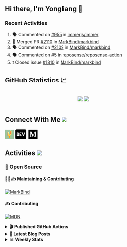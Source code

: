 ## Hi there, I'm Yongliang 👋

### Recent Activities

<!--START_SECTION:activity-->
1. 🗣 Commented on [#955](https://github.com/immerjs/immer/issues/955) in [immerjs/immer](https://github.com/immerjs/immer)
2. 🎉 Merged PR [#2110](https://github.com/MarkBind/markbind/pull/2110) in [MarkBind/markbind](https://github.com/MarkBind/markbind)
3. 🗣 Commented on [#2109](https://github.com/MarkBind/markbind/issues/2109) in [MarkBind/markbind](https://github.com/MarkBind/markbind)
4. 🗣 Commented on [#5](https://github.com/reposense/reposense-action/issues/5) in [reposense/reposense-action](https://github.com/reposense/reposense-action)
5. ❗️ Closed issue [#1810](https://github.com/MarkBind/markbind/issues/1810) in [MarkBind/markbind](https://github.com/MarkBind/markbind)
<!--END_SECTION:activity-->

## GitHub Statistics :chart_with_upwards_trend:
<div align="center">
<div style="display: flex; align-items: center; justify-content: center;">

[![](https://github-readme-stats-tlylt.vercel.app/api?username=tlylt&show_icons=true&theme=tokyonight&hide_border=true&locale=en)](https://github.com/tlylt)
[![](https://github-readme-streak-stats.herokuapp.com/?user=tlylt&theme=tokyonight&hide_border=true)](https://github.com/tlylt)
</div>
</div>

## Connect With Me <img src="https://media.giphy.com/media/2wh5K5yE3ulp3xgYcG/giphy-downsized.gif" width="30">

<a href="https://www.yongliangliu.com/" target="_blank"><img align="center" src="static/site-icon.png" alt="yongliangliu.com" height="29" width="29" /></a>
<a href="https://dev.to/tlylt" target="_blank"><img align="center" src="static/dev-badge.svg" alt="dev.to/tlylt" height="35" width="35" /></a>
<a href="https://tlylt.medium.com" target="_blank"><img align="center" src="static/medium.png" alt="tlylt.medium.com" height="35" width="35" /></a>

## Activities <img src="https://media.giphy.com/media/WUlplcMpOCEmTGBtBW/giphy.gif" width="30">

### 🔭 Open Source

#### 👷‍♂️✍️ Maintaining & Contributing
[![MarkBind](https://github-readme-stats-tlylt.vercel.app/api/pin/?username=markbind&repo=markbind)](https://github.com/MarkBind/markbind)

#### ✍️ Contributing
[![MDN](https://github-readme-stats-tlylt.vercel.app/api/pin/?username=mdn&repo=content)](https://github.com/mdn/content)

<details>
<summary> <b>🎬 Published GitHub Actions </b> </summary>

[![install-graphviz](https://github-readme-stats-tlylt.vercel.app/api/pin/?username=tlylt&repo=install-graphviz)](https://github.com/tlylt/install-graphviz)

[![reposense-action](https://github-readme-stats-tlylt.vercel.app/api/pin/?username=tlylt&repo=reposense-action)](https://github.com/tlylt/reposense-action)

[![markbin-action](https://github-readme-stats-tlylt.vercel.app/api/pin/?username=markbind&repo=markbind-action)](https://github.com/MarkBind/markbind-action)

</details>

<details>
<summary> <b>📕 Latest Blog Posts</b> </summary>

<!-- BLOG-POST-LIST:START -->
- [Creating a regex-based Markdown parser in TypeScript](https://www.yongliangliu.com/blog/rmark/)
- [Create VSCode Snippets for Markdown Blog Workflows](https://www.yongliangliu.com/blog/vscode-snippets/)
- [My Journey into Open Source](https://www.yongliangliu.com/blog/my-journey-into-open-source/)
- [Resources for Orbital CP2106 Independent Software Development Project](https://www.yongliangliu.com/blog/orbital-prep/)
- [A Brief Description of Ransomware Attacks](https://www.yongliangliu.com/blog/ransomware-essay/)
<!-- BLOG-POST-LIST:END -->

</details>

<details>
<summary> <b>📊 Weekly Stats</b> </summary>

<!--START_SECTION:waka-->
![Code Time](http://img.shields.io/badge/Code%20Time-750%20hrs%2016%20mins-blue)

**🐱 My GitHub Data** 

> 🏆 333 Contributions in the Year 2023
 > 
> 📦 337.1 kB Used in GitHub's Storage 
 > 
> 🚫 Not Opted to Hire
 > 
> 📜 149 Public Repositories 
 > 
> 🔑 26 Private Repositories  
 > 
**I'm an Early 🐤** 

```text
🌞 Morning    267 commits    ██████░░░░░░░░░░░░░░░░░░░   26.86% 
🌆 Daytime    263 commits    ██████░░░░░░░░░░░░░░░░░░░   26.46% 
🌃 Evening    390 commits    █████████░░░░░░░░░░░░░░░░   39.24% 
🌙 Night      74 commits     █░░░░░░░░░░░░░░░░░░░░░░░░   7.44%

```
📅 **I'm Most Productive on Friday** 

```text
Monday       138 commits    ███░░░░░░░░░░░░░░░░░░░░░░   13.88% 
Tuesday      85 commits     ██░░░░░░░░░░░░░░░░░░░░░░░   8.55% 
Wednesday    150 commits    ███░░░░░░░░░░░░░░░░░░░░░░   15.09% 
Thursday     183 commits    ████░░░░░░░░░░░░░░░░░░░░░   18.41% 
Friday       211 commits    █████░░░░░░░░░░░░░░░░░░░░   21.23% 
Saturday     110 commits    ██░░░░░░░░░░░░░░░░░░░░░░░   11.07% 
Sunday       117 commits    ███░░░░░░░░░░░░░░░░░░░░░░   11.77%

```


📊 **This Week I Spent My Time On** 

```text
⌚︎ Time Zone: Asia/Singapore

💬 Programming Languages: 
Markdown                 12 hrs 6 mins       █████████████████░░░░░░░░   69.09% 
TypeScript               2 hrs 23 mins       ███░░░░░░░░░░░░░░░░░░░░░░   13.67% 
JavaScript               52 mins             █░░░░░░░░░░░░░░░░░░░░░░░░   4.97% 
CSS                      26 mins             ░░░░░░░░░░░░░░░░░░░░░░░░░   2.52% 
C#                       25 mins             ░░░░░░░░░░░░░░░░░░░░░░░░░   2.45%

```


 Last Updated on 29/01/2023 00:41:53 UTC
<!--END_SECTION:waka-->

</details>
